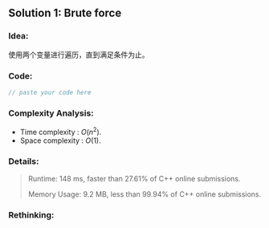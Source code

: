 ## Solution 1: Brute force

### Idea: 

使用两个变量进行遍历，直到满足条件为止。

### Code: 

```c++
// paste your code here
```

### Complexity Analysis: 

- Time complexity : $O(n^2)$. 
- Space complexity : $O(1)$. 

### Details:

> Runtime: 148 ms, faster than 27.61% of C++ online submissions.
>
> Memory Usage: 9.2 MB, less than 99.94% of C++ online submissions.

### Rethinking: